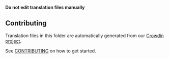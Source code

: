 **Do not edit translation files manually**

## Contributing

Translation files in this folder are automatically generated from our [Crowdin project](https://crowdin.com/project/uniswap-interface).

See [CONTRIBUTING](https://github.com/De-Fi-Protocol-com/uniswap-interface/blob/main/CONTRIBUTING.md#translations) on how to get started.
